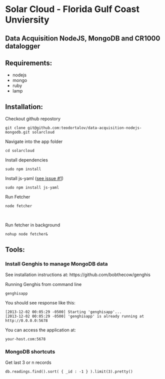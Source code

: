 <h1 id="data-acquisition-nodejs-mongodb">Solar Cloud - Florida Gulf Coast Unviersity</h1>
<h2>Data Acquisition NodeJS, MongoDB and CR1000 datalogger</h2>

<h2 id="Requirements">Requirements:</h2>
<ul>
<li>nodejs</li>
<li>mongo</li>
<li>ruby</li>
<li>lamp</li>
</ul>

<h2 id="installation">Installation:</h2>
<p>Checkout github repostory</p>
<p><pre><code>git clone git@github.com:teodortalov/data-acquisition-nodejs-mongodb.git solarcloud</code></pre></p>
<p>Navigate into the app folder</p>
<p><pre><code>cd solarcloud</code></pre></p>
<p>Install dependencies</p>
<p><pre><code>sudo npm install</code></pre></p>
<p>Install js-yaml (<a href="https://github.com/teodortalov/data-acquisition-nodejs-mongodb/issues/1">see issue #1</a>)</p>
<p><pre><code>sudo npm install js-yaml</code></pre></p>
<p>Run Fetcher</p>
<p><pre><code>node fetcher</code></pre></p>
<p>&nbsp;</p>
<p>Run fetcher in background</p>
<pre><code>nohup node fetcher&</code></pre>
<h2 id="tools">Tools:</h2>
<h3 id="install-genghis-to-manage-mongodb-data">Install Genghis to manage MongoDB data</h3>
<p>See installation instructions at: https://github.com/bobthecow/genghis</p>
<p>Running Genghis from command line</p>
<pre><code>genghisapp
</code></pre>

<p>You should see response like this:</p>
<pre><code>[2013-12-02 00:05:29 -0500] Starting 'genghisapp'...
[2013-12-02 00:05:29 -0500] 'genghisapp' is already running at http://0.0.0.0:5678
</code></pre>

<p>You can access the application at:</p>
<pre><code>your-host.com:5678
</code></pre>

<h3>MongoDB shortcuts</h3>
<p>Get last 3 or n records<p>
<pre><code>db.readings.find().sort( { _id : -1 } ).limit(3).pretty()</code></pre>
